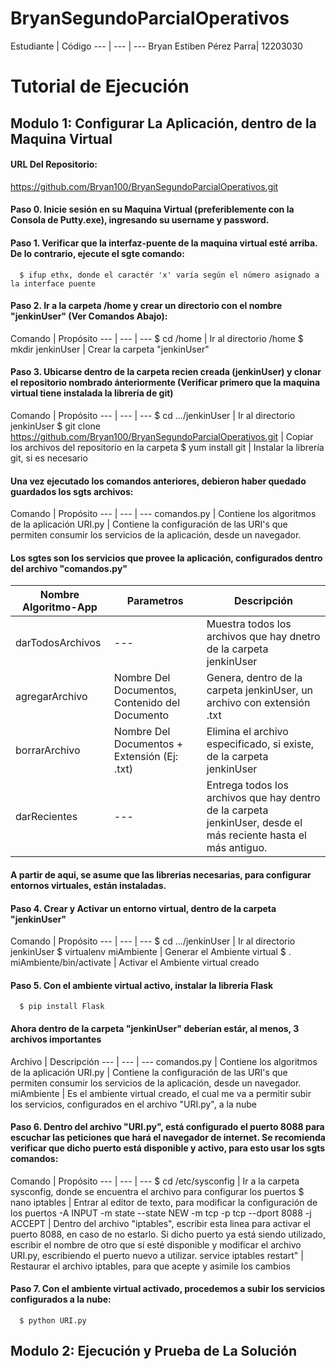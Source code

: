 # BryanSegundoParcialOperativos

Estudiante | Código
--- | --- | ---
Bryan Estiben Pérez Parra| 12203030

# Tutorial de Ejecución

## Modulo 1: Configurar La Aplicación, dentro de la Maquina Virtual

#### URL Del Repositorio:
https://github.com/Bryan100/BryanSegundoParcialOperativos.git

#### Paso 0. Inicie sesión en su Maquina Virtual (preferiblemente con la Consola de Putty.exe), ingresando su username y password.

#### Paso 1. Verificar que la interfaz-puente de la maquina virtual esté arriba. De lo contrario, ejecute el sgte comando:
      $ ifup ethx, donde el caractér 'x' varía según el número asignado a la interface puente 
      
#### Paso 2. Ir a la carpeta /home y crear un directorio con el nombre "jenkinUser" (Ver Comandos Abajo):
 
Comando | Propósito
--- | --- | ---
$ cd /home | Ir al directorio /home
$ mkdir jenkinUser | Crear la carpeta "jenkinUser"


#### Paso 3. Ubicarse dentro de la carpeta recien creada (jenkinUser) y clonar el repositorio nombrado ánteriormente (Verificar primero que la maquina virtual tiene instalada la librería de git)

Comando | Propósito
--- | --- | ---
$ cd .../jenkinUser | Ir al directorio jenkinUser
$ git clone https://github.com/Bryan100/BryanSegundoParcialOperativos.git  | Copiar los archivos del repositorio en la carpeta
$ yum install git | Instalar la librería git, si es necesario

#### Una vez ejecutado los comandos anteriores, debieron haber quedado guardados los sgts archivos:

Comando | Propósito
--- | --- | ---
comandos.py | Contiene los algoritmos de la aplicación
URI.py | Contiene la configuración de las URI's que permiten consumir los servicios de la aplicación, desde un navegador.

#### Los sgtes son los servicios que provee la aplicación, configurados dentro del archivo "comandos.py"

Nombre Algoritmo-App | Parametros | Descripción
--- | --- | ---
darTodosArchivos | --- | Muestra todos los archivos que hay dnetro de la carpeta jenkinUser
agregarArchivo | Nombre Del Documentos, Contenido del Documento | Genera, dentro de la carpeta jenkinUser, un archivo con extensión .txt
borrarArchivo | Nombre Del Documentos + Extensión (Ej: .txt) | Elimina el archivo especificado, si existe, de la carpeta jenkinUser
darRecientes | --- | Entrega todos los archivos que hay dentro de la carpeta jenkinUser, desde el más reciente hasta el más antiguo.
        
#### A partir de aqui, se asume que las librerias necesarias, para configurar entornos virtuales, están instaladas.

#### Paso 4. Crear y Activar un entorno virtual, dentro de la carpeta "jenkinUser"
Comando | Propósito
--- | --- | ---
$ cd .../jenkinUser | Ir al directorio jenkinUser
$ virtualenv miAmbiente | Generar el Ambiente virtual
$ . miAmbiente/bin/activate | Activar el Ambiente virtual creado

#### Paso 5. Con el ambiente virtual activo, instalar la libreria Flask
      $ pip install Flask

#### Ahora dentro de la carpeta "jenkinUser" deberían estár, al menos, 3 archivos importantes

Archivo | Descripción
--- | --- | ---
comandos.py | Contiene los algoritmos de la aplicación
URI.py | Contiene la configuración de las URI's que permiten consumir los servicios de la aplicación, desde un navegador.
miAmbiente | Es el ambiente virtual creado, el cual me va a permitir subir los servicios, configurados en el archivo "URI.py", a la nube

#### Paso 6. Dentro del archivo "URI.py", está configurado el puerto 8088 para escuchar las peticiones que hará el navegador de internet. Se recomienda verificar que dicho puerto está disponible y activo, para esto usar los sgts comandos:
    
Comando | Propósito
--- | --- | ---
$ cd /etc/sysconfig | Ir a la carpeta sysconfig, donde se encuentra el archivo para configurar los puertos
$ nano iptables | Entrar al editor de texto, para modificar la configuración de los puertos
-A INPUT -m state --state NEW -m tcp -p tcp --dport 8088 -j ACCEPT | Dentro del archivo "iptables", escribir esta linea para activar el puerto 8088, en caso de no estarlo. Si dicho puerto ya está siendo utilizado, escribir el nombre de otro que sí esté disponible y modificar el archivo URI.py, escribiendo el puerto nuevo a utilizar.
service iptables restart" | Restaurar el archivo iptables, para que acepte y asimile los cambios

#### Paso 7. Con el ambiente virtual activado, procedemos a subir los servicios configurados a la nube:
      $ python URI.py

## Modulo 2: Ejecución y Prueba de La Solución
